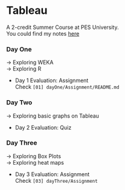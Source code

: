 # Tableau
A 2-credit Summer Course at PES University.     
You could find my notes [here](https://anushkagupta.notion.site/Summer-Course-Tableau-2022-9ea77a0845074985845ed41df664d1ab)

### Day One     
&rarr; Exploring WEKA       
&rarr; Exploring R      

+ Day 1 Evaluation: Assignment  
  Check `[01] dayOne/Assignment/README.md`

### Day Two
&rarr; Exploring basic graphs on Tableau

+ Day 2 Evaluation: Quiz

### Day Three
&rarr; Exploring Box Plots      
&rarr; Exploring heat maps

+ Day 3 Evaluation: Assignment  
    Check `[03] dayThree/Assignment`
